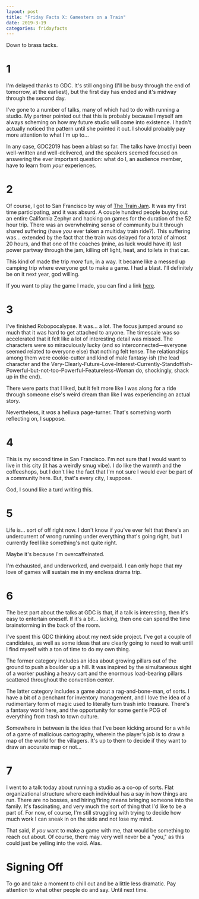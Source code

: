 ```yaml
---
layout: post
title: "Friday Facts X: Gamesters on a Train"
date: 2019-3-19
categories: fridayfacts
---
```


Down to brass tacks.

# 1

I'm delayed thanks to GDC. It's still ongoing (I'll be busy through the end of tomorrow,
at the earliest), but the first day has ended and it's midway through the second day.

I've gone to a number of talks, many of which had to do with running a studio. My partner
pointed out that this is probably because I myself am always scheming on how my future
studio will come into existence. I hadn't actually noticed the pattern until she pointed
it out. I should probably pay more attention to what I'm up to...

In any case, GDC2019 has been a blast so far. The talks have (mostly) been well-written
and well-delivered, and the speakers seemed focused on answering the ever important
question: what do I, an audience member, have to learn from _your_ experiences.


# 2

Of course, I got to San Francisco by way of [The Train Jam](https://trainjam.com/). It
was my first time participating, and it was absurd. A couple hundred people buying out an
entire California Zephyr and hacking on games for the duration of the 52 hour trip. There
was an overwhelming sense of community built through shared suffering (have _you_ ever
taken a multiday train ride?). This suffering was... extended by the fact that the train
was delayed for a total of almost 20 hours, and that one of the coaches (mine, as luck
would have it) last power partway through the jam, killing off light, heat, and toilets
in that car.

This kind of made the trip _more_ fun, in a way. It became like a messed up camping trip
where everyone got to make a game. I had a blast. I'll definitely be on it next year, god
willing.

If you want to play the game I made, you can find a link
[here](https://yikesdotgov.itch.io/flowertower).

# 3

I've finished Robopocalypse. It was... a lot. The focus jumped around so much that it was
hard to get attached to anyone. The timescale was so accelerated that it felt like a lot
of interesting detail was missed. The characters were so miraculously lucky (and so
interconnected—everyone seemed related to everyone else) that nothing felt tense. The
relationships among them were cookie-cutter and kind of male fantasy-ish (the lead
character and the
Very-Clearly-Future-Love-Interest-Currently-Standoffish-Powerful-but-not-too-Powerful-Featureless-Woman
do, shockingly, shack up in the end).

There were parts that I liked, but it felt more like I was along for a ride through
someone else's weird dream than like I was experiencing an actual story.

Nevertheless, it _was_ a helluva page-turner. That's something worth reflecting on, I
suppose.

# 4

This is my second time in San Francisco. I'm not sure that I would want to live in this
city (it has a weirdly smug vibe). I do like the warmth and the coffeeshops, but I don't
like the fact that I'm not sure I would ever be part of a community here. But, that's
every city, I suppose.

God, I sound like a turd writing this.

# 5

Life is... sort of off right now. I don't know if you've ever felt that there's an
undercurrent of wrong running under everything that's going right, but I currently feel
like something's not quite right.

Maybe it's because I'm overcaffeinated.

I'm exhausted, and underworked, and overpaid. I can only hope that my love of games will
sustain me in my endless drama trip.

# 6

The best part about the talks at GDC is that, if a talk is interesting, then it's easy to
entertain oneself. If it's a bit... lacking, then one can spend the time brainstorming in
the back of the room.

I've spent this GDC thinking about my next side project. I've got a couple of candidates,
as well as some ideas that are clearly going to need to wait until I find myself with a
ton of time to do my own thing.

The former category includes an idea about growing pillars out of the ground to push a
boulder up a hill. It was inspired by the simultaneous sight of a worker pushing a heavy
cart and the enormous load-bearing pillars scattered throughout the convention center.

The latter category includes a game about a rag-and-bone-man, of sorts. I have a bit of a
penchant for inventory management, and I love the idea of a rudimentary form of magic
used to literally turn trash into treasure. There's a fantasy world here, and the
opportunity for some gentle PCG of everything from trash to town culture.

Somewhere in between is the idea that I've been kicking around for a while of a game of
malicious cartography, wherein the player's job is to draw a map of the world for the
villagers. It's up to them to decide if they want to draw an accurate map or not...

# 7

I went to a talk today about running a studio as a co-op of sorts. Flat organizational
structure where each individual has a say in how things are run. There are no bosses, and
hiring/firing means bringing someone into the family. It's fascinating, and very much the
sort of thing that I'd like to be a part of. For now, of course, I'm still struggling
with trying to decide how much work I can sneak in on the side and not lose my mind.

That said, if _you_ want to make a game with me, that would be something to reach out
about. Of course, there may very well never be a "you," as this could just be yelling
into the void. Alas.

# Signing Off

To go and take a moment to chill out and be a little less dramatic. Pay attention to what
other people do and say. Until next time.
